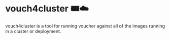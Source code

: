 # vouch4cluster 🎟☁️ 

vouch4cluster is a tool for running voucher against all of the images running in a cluster or deployment.

